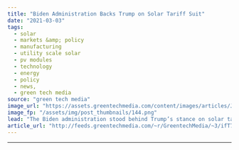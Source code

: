 ```yaml
---
title: "Biden Administration Backs Trump on Solar Tariff Suit"
date: "2021-03-03"
tags: 
  - solar
  - markets &amp; policy
  - manufacturing
  - utility scale solar
  - pv modules
  - technology
  - energy
  - policy
  - news,
  - green tech media
source: "green tech media"
image_url: "https://assets.greentechmedia.com/content/images/articles/Joe_Biden_2019_XL_Shutterstock.jpg"
image_fp: "/assets/img/post_thumbnails/144.png"
lead: "The Biden administration stood behind Trump’s stance on solar tariffs in a Monday filing with the U.S. Court of International Trade, a move that could harm efforts to challenge those duties from the solar industry’s largest trade group. The new admin ..."
article_url: "http://feeds.greentechmedia.com/~r/GreentechMedia/~3/ifT7Kd8rPeQ/biden-administration-backs-trump-on-solar-tariff-suit"
---
```


---
